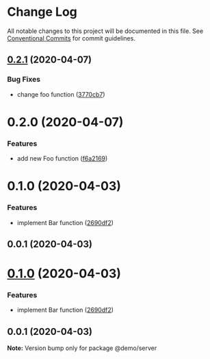 # Change Log

All notable changes to this project will be documented in this file.
See [Conventional Commits](https://conventionalcommits.org) for commit guidelines.

## [0.2.1](https://github.com/lfantone/monorepo-semantic-release-demo/compare/@demo/server@0.2.0...@demo/server@0.2.1) (2020-04-07)


### Bug Fixes

* change foo function ([3770cb7](https://github.com/lfantone/monorepo-semantic-release-demo/commit/3770cb7f2f59da0d9a7915f7b27a52fb3994e7a6))





# 0.2.0 (2020-04-07)


### Features

* add new Foo function ([f6a2169](https://github.com/lfantone/monorepo-semantic-release-demo/commit/f6a21693f2088a667a0231b493a86133631a0062))



# 0.1.0 (2020-04-03)


### Features

* implement Bar function ([2690df2](https://github.com/lfantone/monorepo-semantic-release-demo/commit/2690df2cd75aade37325f9d3e8b137f7047d5e89))



## 0.0.1 (2020-04-03)





# [0.1.0](https://github.com/lfantone/monorepo-semantic-release-demo/compare/v0.0.1...v0.1.0) (2020-04-03)


### Features

* implement Bar function ([2690df2](https://github.com/lfantone/monorepo-semantic-release-demo/commit/2690df2cd75aade37325f9d3e8b137f7047d5e89))





## 0.0.1 (2020-04-03)

**Note:** Version bump only for package @demo/server
